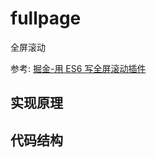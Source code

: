 # fullpage

全屏滚动

参考: [掘金-用 ES6 写全屏滚动插件](https://juejin.im/post/5aeef41cf265da0ba0630de0)

## 实现原理

## 代码结构
